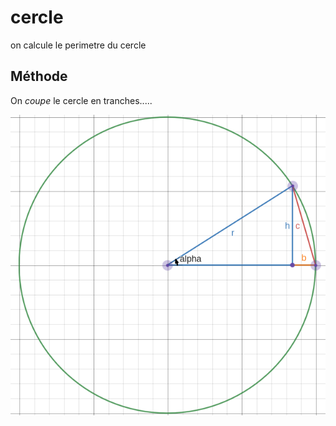 # cercle
on calcule le perimetre du cercle

## Méthode

On *coupe* le cercle en tranches.....

![diagram](resources/diagram.png)